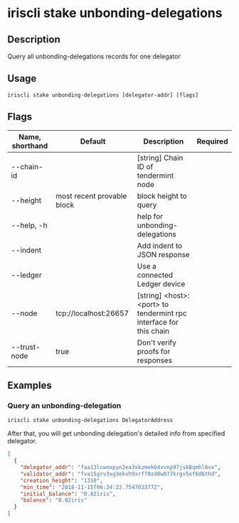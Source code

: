 # iriscli stake unbonding-delegations

## Description

Query all unbonding-delegations records for one delegator

## Usage

```
iriscli stake unbonding-delegations [delegator-addr] [flags]
```

## Flags

| Name, shorthand     | Default                    | Description                                                         | Required |
| ------------------- | -------------------------- | ------------------------------------------------------------------- | -------- |
| --chain-id          |                            | [string] Chain ID of tendermint node                                |          |
| --height            | most recent provable block | block height to query                                               |          |
| --help, -h          |                            | help for unbonding-delegations                                                  |          |
| --indent            |                            | Add indent to JSON response                                         |          |
| --ledger            |                            | Use a connected Ledger device                                       |          |
| --node              | tcp://localhost:26657      | [string] \<host>:\<port> to tendermint rpc interface for this chain |          |
| --trust-node        | true                       | Don't verify proofs for responses                                   |          |

## Examples

### Query an unbonding-delegation

```shell
iriscli stake unbonding-delegations DelegatorAddress
```

After that, you will get unbonding delegation's detailed info from specified delegator.

```json
[
  {
    "delegator_addr": "faa13lcwnxpyn2ea3skzmek64vvnp97jsk8qmhl6vx",
    "validator_addr": "fva15grv3xg3ekxh9xrf79zd0w077krgv5xf6d6thd",
    "creation_height": "1310",
    "min_time": "2018-11-15T06:24:22.754703377Z",
    "initial_balance": "0.02iris",
    "balance": "0.02iris"
  }
]
```
